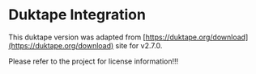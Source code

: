 # Duktape Integration
This duktape version was adapted from [https://duktape.org/download](https://duktape.org/download) site for v2.7.0.

Please refer to the project for license information!!!